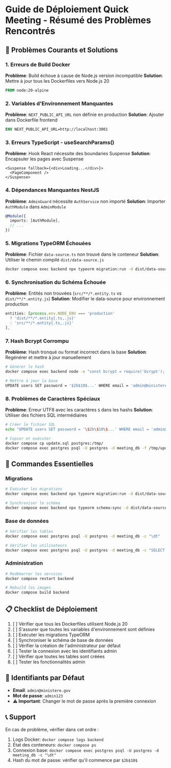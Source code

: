 # Guide de Déploiement Quick Meeting - Résumé des Problèmes Rencontrés

## 🚨 Problèmes Courants et Solutions

### 1. **Erreurs de Build Docker**
**Problème**: Build échoue à cause de Node.js version incompatible
**Solution**: Mettre à jour tous les Dockerfiles vers Node.js 20
```dockerfile
FROM node:20-alpine
```

### 2. **Variables d'Environnement Manquantes**
**Problème**: `NEXT_PUBLIC_API_URL` non définie en production
**Solution**: Ajouter dans Dockerfile frontend
```dockerfile
ENV NEXT_PUBLIC_API_URL=http://localhost:3001
```

### 3. **Erreurs TypeScript - useSearchParams()**
**Problème**: Hook React nécessite des boundaries Suspense
**Solution**: Encapsuler les pages avec Suspense
```tsx
<Suspense fallback={<div>Loading...</div>}>
  <PageComponent />
</Suspense>
```

### 4. **Dépendances Manquantes NestJS**
**Problème**: `AdminGuard` nécessite `AuthService` non importé
**Solution**: Importer `AuthModule` dans `AdminModule`
```typescript
@Module({
  imports: [AuthModule],
  // ...
})
```

### 5. **Migrations TypeORM Échouées**
**Problème**: Fichier `data-source.ts` non trouvé dans le conteneur
**Solution**: Utiliser le chemin compilé `dist/data-source.js`
```bash
docker compose exec backend npx typeorm migration:run -d dist/data-source.js
```

### 6. **Synchronisation du Schéma Échouée**
**Problème**: Entités non trouvées (`src/**/*.entity.ts` vs `dist/**/*.entity.js`)
**Solution**: Modifier le data-source pour environnement production
```typescript
entities: [process.env.NODE_ENV === 'production' 
  ? 'dist/**/*.entity{.ts,.js}' 
  : 'src/**/*.entity{.ts,.js}'
],
```

### 7. **Hash Bcrypt Corrompu**
**Problème**: Hash tronqué ou format incorrect dans la base
**Solution**: Regénérer et mettre à jour manuellement
```bash
# Générer le hash
docker compose exec backend node -e "const bcrypt = require('bcrypt'); bcrypt.hash('admin123', 10).then(console.log);"

# Mettre à jour la base
UPDATE users SET password = '$2b$10$...' WHERE email = 'admin@ministere.gov';
```

### 8. **Problèmes de Caractères Spéciaux**
**Problème**: Erreur UTF8 avec les caractères `$` dans les hashs
**Solution**: Utiliser des fichiers SQL intermédiaires
```bash
# Créer le fichier SQL
echo "UPDATE users SET password = '\$2b\$10\$...' WHERE email = 'admin@ministere.gov';" > update.sql

# Copier et exécuter
docker compose cp update.sql postgres:/tmp/
docker compose exec postgres psql -U postgres -d meeting_db -f /tmp/update.sql
```

## 🔧 Commandes Essentielles

### Migrations
```bash
# Exécuter les migrations
docker compose exec backend npx typeorm migration:run -d dist/data-source.js

# Synchroniser le schéma
docker compose exec backend npx typeorm schema:sync -d dist/data-source.js
```

### Base de données
```bash
# Vérifier les tables
docker compose exec postgres psql -U postgres -d meeting_db -c "\dt"

# Vérifier les utilisateurs
docker compose exec postgres psql -U postgres -d meeting_db -c "SELECT email, role, status FROM users;"
```

### Administration
```bash
# Redémarrer les services
docker compose restart backend

# Rebuild les images
docker compose build backend
```

## 📋 Checklist de Déploiement

1. [ ] Vérifier que tous les Dockerfiles utilisent Node.js 20
2. [ ] S'assurer que toutes les variables d'environnement sont définies
3. [ ] Exécuter les migrations TypeORM
4. [ ] Synchroniser le schéma de base de données
5. [ ] Vérifier la création de l'administrateur par défaut
6. [ ] Tester la connexion avec les identifiants admin
7. [ ] Vérifier que toutes les tables sont créées
8. [ ] Tester les fonctionnalités admin

## 🎯 Identifiants par Défaut

- **Email**: `admin@ministere.gov`
- **Mot de passe**: `admin123`
- **⚠️ Important**: Changer le mot de passe après la première connexion

## 📞 Support

En cas de problème, vérifier dans cet ordre :
1. Logs Docker: `docker compose logs backend`
2. État des conteneurs: `docker compose ps`
3. Connexion base: `docker compose exec postgres psql -U postgres -d meeting_db -c "\dt"`
4. Hash du mot de passe: vérifier qu'il commence par `$2b$10$`